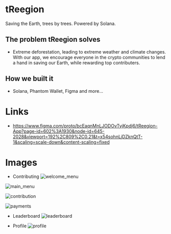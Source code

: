 # tReegion
Saving the Earth, trees by trees. Powered by Solana.


## The problem tReegion solves
- Extreme deforestation, leading to extreme weather and climate changes. With our app, we encourage everyone in the crypto communities to lend a hand in saving our Earth, while rewarding top contributers.

## How we built it
- Solana, Phantom Wallet, Figma and more...

# Links
- https://www.figma.com/proto/bcEaqnMnLJODOvTyjKpdj6/tReegion-App?page-id=602%3A1930&node-id=645-2028&viewport=192%2C809%2C0.21&t=x54sohnLjDZknQtT-1&scaling=scale-down&content-scaling=fixed

# Images
- Contributing
![welcome_menu](./image.png)

![main_menu](./image1.png)

![contribution](./image2.png)

![payments](./image3.png)

- Leaderboard
![leaderboard](./leaderboard.png)

- Profile
![profile](./profile.png)